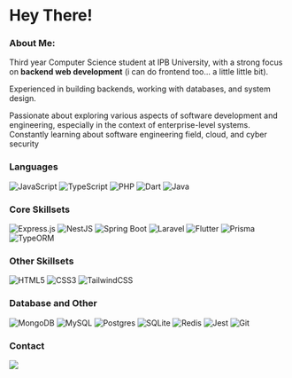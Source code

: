 <h1>
  Hey There!
</h1>

### About Me:
Third year Computer Science student at IPB University, with a strong focus on **backend web development** (i can do frontend too... a little little bit).

Experienced in building backends, working with databases, and system design.

Passionate about exploring various aspects of software development and engineering, especially in the context of enterprise-level systems. Constantly learning about software engineering field, cloud, and cyber security

### Languages
![JavaScript](https://img.shields.io/badge/javascript-%23323330.svg?style=flat-square&logo=javascript&logoColor=%23F7DF1E)
![TypeScript](https://img.shields.io/badge/typescript-%23007ACC.svg?style=flat-square&logo=typescript&logoColor=white)
![PHP](https://img.shields.io/badge/php-%23777BB4.svg?style=flat-square&logo=php&logoColor=white)
![Dart](https://img.shields.io/badge/dart-%230175C2.svg?style=flat-square&logo=dart&logoColor=white)
![Java](https://img.shields.io/badge/Java-%23ED8B00.svg?logo=openjdk&logoColor=white)

### Core Skillsets
![Express.js](https://img.shields.io/badge/express.js-%23404d59.svg?style=flat-square&logo=express&logoColor=%2361DAFB)
![NestJS](https://img.shields.io/badge/Nest.js-%23E0234E.svg?style=flat-square&logo=nestjs&logoColor=white)
![Spring Boot](https://img.shields.io/badge/Spring%20Boot-6DB33F?logo=springboot&logoColor=fff)
![Laravel](https://img.shields.io/badge/laravel-%23FF2D20.svg?style=flat-square&logo=laravel&logoColor=white)
![Flutter](https://img.shields.io/badge/Flutter-%2302569B.svg?style=flat-square&logo=Flutter&logoColor=white)
![Prisma](https://img.shields.io/badge/Prisma-3982CE?style=flat-square&logo=Prisma&logoColor=white)
![TypeORM](https://img.shields.io/badge/TypeORM-FE0803?style=flat-square&logo=typeorm&logoColor=fff)

### Other Skillsets
![HTML5](https://img.shields.io/badge/html5-%23E34F26.svg?style=flat-square&logo=html5&logoColor=white)
![CSS3](https://img.shields.io/badge/css3-%231572B6.svg?style=flat-square&logo=css3&logoColor=white)
![TailwindCSS](https://img.shields.io/badge/tailwindcss-%2338B2AC.svg?style=flat-square&logo=tailwind-css&logoColor=white)

### Database and Other
![MongoDB](https://img.shields.io/badge/MongoDB-%234ea94b.svg?style=flat-square&logo=mongodb&logoColor=white)
![MySQL](https://img.shields.io/badge/mysql-4479A1.svg?style=flat-square&logo=mysql&logoColor=white)
![Postgres](https://img.shields.io/badge/postgres-%23316192.svg?style=flat-square&logo=postgresql&logoColor=white)
![SQLite](https://img.shields.io/badge/sqlite-%2307405e.svg?style=flat-square&logo=sqlite&logoColor=white)
![Redis](https://img.shields.io/badge/Redis-%23DD0031.svg?style=flat-square&logo=redis&logoColor=white)
![Jest](https://img.shields.io/badge/Jest-C21325?style=flat-square&logo=jest&logoColor=fff)
![Git](https://img.shields.io/badge/Git-F05032?style=flat-square&logo=git&logoColor=fff)

### Contact
<div id="badges">
  <a href="https://www.linkedin.com/in/aghnathasya/">
    <img src="https://img.shields.io/badge/LinkedIn-blue?logo=linkedin&logoColor=white&style=flat-square">
  </a>
</div>
